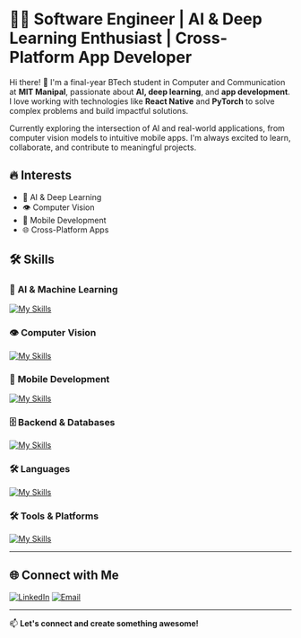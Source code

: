 # 👨‍💻 Software Engineer | AI & Deep Learning Enthusiast | Cross-Platform App Developer  

Hi there! 👋 I'm a final-year BTech student in Computer and Communication at **MIT Manipal**, passionate about **AI, deep learning**, and **app development**. I love working with technologies like **React Native** and **PyTorch** to solve complex problems and build impactful solutions.  

Currently exploring the intersection of AI and real-world applications, from computer vision models to intuitive mobile apps. I'm always excited to learn, collaborate, and contribute to meaningful projects.  

## 🔥 Interests  
- 🧠 AI & Deep Learning  
- 👁️ Computer Vision  
- 📱 Mobile Development  
- 🌐 Cross-Platform Apps  

## 🛠️ Skills  

### 🧠 **AI & Machine Learning**  
[![My Skills](https://skillicons.dev/icons?i=pytorch,py)](https://skillicons.dev)  

### 👁️ **Computer Vision**  
[![My Skills](https://skillicons.dev/icons?i=opencv,python)](https://skillicons.dev)  

### 📱 **Mobile Development**  
[![My Skills](https://skillicons.dev/icons?i=react,ts,js)](https://skillicons.dev)  

### 🗄️ **Backend & Databases**  
[![My Skills](https://skillicons.dev/icons?i=mongodb,mysql,sqlite)](https://skillicons.dev)  

### 🛠️ **Languages**  
[![My Skills](https://skillicons.dev/icons?i=py,cpp,ts,js)](https://skillicons.dev)  

### 🛠️ **Tools & Platforms**  
[![My Skills](https://skillicons.dev/icons?i=docker,git,github,vscode,androidstudio,postman)](https://skillicons.dev)  

---

## 🌐 **Connect with Me**  
[![LinkedIn](https://skillicons.dev/icons?i=linkedin)](https://skillicons.dev) [![Email](https://skillicons.dev/icons?i=gmail)](mailto:adyaj1603@gmail.com)  


---

📫 **Let's connect and create something awesome!**  
